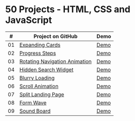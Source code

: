 # 50 Projects - HTML, CSS and JavaScript

|  #  |                                                        Project on GitHub                                                             |                                         Demo                                      |
| :-: | ------------------------------------------------------------------------------------------------------------------------------------ | --------------------------------------------------------------------------------- |
| 01  | [Expanding Cards](https://github.com/Matrix-citizen/50-Projects/tree/master/1%20-%20Expanding%20Cards)                               | [Demo](https://matrix-citizen.online/1%20-%20Expanding%20Cards/)                  |
| 02  | [Progress Steps](https://github.com/Matrix-citizen/50-Projects/tree/master/2%20-%20Progress%20Steps)                                 | [Demo](https://matrix-citizen.online/2%20-%20Progress%20Steps/)                   |
| 03  | [Rotating Navigation Animation](https://github.com/Matrix-citizen/50-Projects/tree/master/3%20-%20Rotating%20Navigation%20Animation) | [Demo](https://matrix-citizen.online/3%20-%20Rotating%20Navigation%20Animation/)  |
| 04  | [Hidden Search Widget](https://github.com/Matrix-citizen/50-Projects/tree/master/4%20-%20Hidden%20Search%20Widget)                   | [Demo](https://matrix-citizen.online/4%20-%20Hidden%20Search%20Widget/)           |
| 05  | [Blurry Loading](https://github.com/Matrix-citizen/50-Projects/tree/master/5%20-%20Blurry%20Loading)                                 | [Demo](https://matrix-citizen.online/5%20-%20Blurry%20Loading/)                   |
| 06  | [Scroll Animation](https://github.com/Matrix-citizen/50-Projects/tree/master/6%20-%20Scroll%20Animation)                             | [Demo](https://matrix-citizen.online/6%20-%20Scroll%20Animation/)                 | 
| 07  | [Split Landing Page](https://github.com/Matrix-citizen/50-Projects/tree/master/7%20-%20Split%20Landing%20Page)                       | [Demo](https://matrix-citizen.online/7%20-%20Split%20Landing%20Page/)             | 
| 08  | [Form Wave](https://github.com/Matrix-citizen/50-Projects/tree/master/8%20-%20Form%20Wave)                                           | [Demo](https://matrix-citizen.online/8%20-%20Form%20Wave/)                        |
| 09  | [Sound Board](https://github.com/Matrix-citizen/50-Projects/tree/master/9%20-%20Sound%20Board)                                       | [Demo](https://matrix-citizen.online/9%20-%20Sound%20Board/)                      |  


